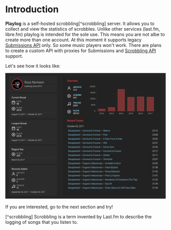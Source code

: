 # Introduction

**Playlog** is a self-hosted scrobbling[^scrobbling] server.
It allows you to collect and view the statistics of scrobbles.
Unlike other services (last.fm, libre.fm) playlog is intended for the sole use.
This means you are not albe to create more than one account.
At this moment it supports legacy [Submissions API](submissions.html)
only. So some music players won't work.
There are plans to create a custom API with proxies
for Submissions and [Scrobbling API](https://www.last.fm/api/scrobbling) support.

Let's see how it looks like:

[![screenshot](./screenshot.png)](./screenshot.png)

If you are interested, go to the next section and try!

[^scrobbling] Scrobbling is a term invented by Last.fm to describe the logging of songs that
you listen to.
